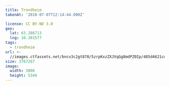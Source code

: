 ```yaml
---
title: Trondheim
takenAt: '2018-07-07T12:14:44.000Z'

license: CC BY-ND 3.0
geo:
  lat: 63.286713
  lng: 10.381577
tags:
  - trondheim
url: >-
  //images.ctfassets.net/bncv3c2gt878/5zrpKxzZXJVqGg8mdPZ0Ip/485d4621cdad5a81615fe8a38f7e1486/trondheim_41453729970_o
size: 3767267
image:
  width: 3006
  height: 5344
---
```


